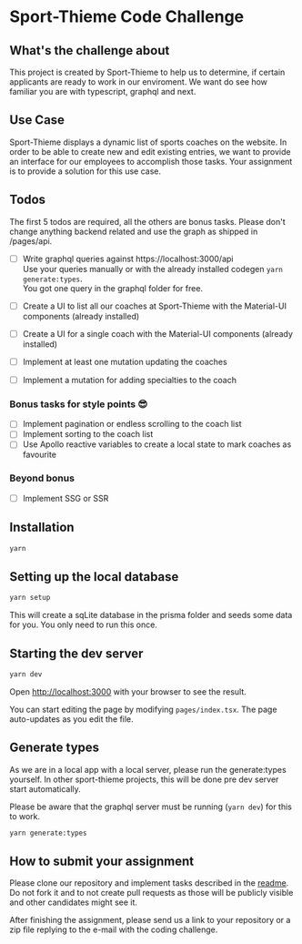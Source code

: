 # Sport-Thieme Code Challenge

## What's the challenge about

This project is created by Sport-Thieme to help us to determine, if certain applicants are ready to work in our enviroment.
We want do see how familiar you are with typescript, graphql and next.

## Use Case

Sport-Thieme displays a dynamic  list of sports coaches on the website. In order to be able to create new and edit existing entries, we want to provide an interface for our employees to accomplish those tasks. Your assignment is to provide a solution for this use case.

## Todos

The first 5 todos are required, all the others are bonus tasks. Please don't change anything backend related and use the graph as shipped in /pages/api.

- [ ] Write graphql queries against https://localhost:3000/api<br>Use your queries manually or with the already installed codegen ```yarn generate:types```.<br>You got one query in the graphql folder for free.
- [ ] Create a UI to list all our coaches at Sport-Thieme with the Material-UI components (already installed)
- [ ] Create a UI for a single coach with the Material-UI components (already installed)
- [ ] Implement at least one mutation updating the coaches
- [ ] Implement a mutation for adding specialties to the coach



### Bonus tasks for style points 😎
- [ ] Implement pagination or endless scrolling to the coach list
- [ ] Implement sorting to the coach list
- [ ] Use Apollo reactive variables to create a local state to mark coaches as favourite

### Beyond bonus

- [ ] Implement SSG or SSR 


## Installation

```bash
yarn
```

## Setting up the local database

```bash
yarn setup
```
This will create a sqLite database in the prisma folder and seeds some data for you.
You only need to run this once.

## Starting the dev server

```bash
yarn dev
```

Open [http://localhost:3000](http://localhost:3000) with your browser to see the result.

You can start editing the page by modifying `pages/index.tsx`. The page auto-updates as you edit the file.



## Generate types

As we are in a local app with a local server, please run the generate:types yourself.
In other sport-thieme projects, this will be done pre dev server start automatically.

Please be aware that the graphql server must be running (`yarn dev`) for this to work. 

```bash
yarn generate:types
```  

## How to submit your assignment 

Please clone our repository and implement tasks described in the [readme](#Todos). Do not fork it and to not create pull requests as those will be publicly visible and other candidates might see it.

After finishing the assignment, please send us a link to your repository or a zip file replying to the e-mail with the coding challenge. 

